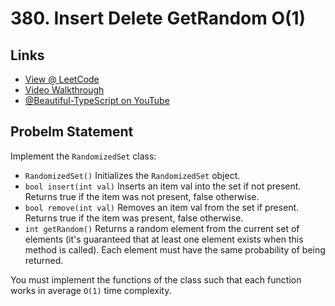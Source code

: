 # 380. Insert Delete GetRandom O(1)

## Links

* [View @ LeetCode](https://leetcode.com/problems/insert-delete-getrandom-o1/)
* [Video Walkthrough](https://youtu.be/IFj6OQCqPrA)
* [@Beautiful-TypeScript on YouTube](https://www.youtube.com/@BeautifulTypeScript)

## Probelm Statement

Implement the `RandomizedSet` class:

* `RandomizedSet()` Initializes the `RandomizedSet` object.
* `bool insert(int val)` Inserts an item val into the set if not present. Returns true if the item was not present, false otherwise.
* `bool remove(int val)` Removes an item val from the set if present. Returns true if the item was present, false otherwise.
* `int getRandom()` Returns a random element from the current set of elements (it's guaranteed that at least one element exists when this method is called). Each element must have the same probability of being returned.

You must implement the functions of the class such that each function works in average `O(1)` time complexity.
